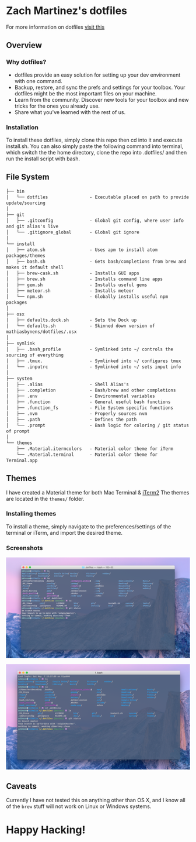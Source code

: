 # Zach Martinez's dotfiles

For more information on dotfiles [visit this](http://dotfiles.github.io/)

## Overview

### Why dotfiles?
* dotfiles provide an easy solution for setting up your dev environment with one command.
* Backup, restore, and sync the prefs and settings for your toolbox. Your dotfiles might be the most important files on your machine.
* Learn from the community. Discover new tools for your toolbox and new tricks for the ones you already use.
* Share what you've learned with the rest of us.


### Installation
To install these dotfiles, simply clone this repo then cd into it and execute install.sh. You can also simply paste the following command into terminal, which switch the the home directory, clone the repo into .dotfiles/ and then run the install script with bash.


## File System

    ├── bin
    │   └── dotfiles                - Executable placed on path to provide update/sourcing
    │
    ├── git
    │   ├── .gitconfig              - Global git config, where user info and git alias's live
    │   └── .gitignore_global       - Global git ignore
    │
    └── install
    │   ├── atom.sh                 - Uses apm to install atom packages/themes
    │   ├── bash.sh                 - Gets bash/completions from brew and makes it default shell
    │   ├── brew-cask.sh            - Installs GUI apps
    │   ├── brew.sh                 - Installs command line apps
    │   ├── gem.sh                  - Installs useful gems
    │   ├── meteor.sh               - Installs meteor
    │   └── npm.sh                  - Globally installs useful npm packages
    │
    ├── osx
    │   ├── defaults.dock.sh        - Sets the Dock up
    │   └── defaults.sh             - Skinned down version of mathiasbynens/dotfiles/.osx
    │
    ├── symlink
    │   ├── .bash_profile           - Symlinked into ~/ controls the sourcing of everything
    │   ├── .tmux.                  - Symlinked into ~/ configures tmux
    │   └── .inputrc                - Symlinked into ~/ sets input info
    │
    ├── system
    │   ├── .alias                  - Shell Alias's
    │   ├── .completion             - Bash/brew and other completions
    │   ├── .env                    - Environmental variables
    │   ├── .function               - General useful bash functions
    │   ├── .function_fs            - File System specific functions
    │   ├── .nvm                    - Properly sources nvm
    │   ├── .path                   - Defines the path
    │   └── .prompt                 - Bash logic for coloring / git status of prompt
    │
    └── themes
        ├── .Material.itermcolors   - Material color theme for iTerm
        └── .Material.terminal      - Material color theme for Terminal.app

## Themes
I have created a Material theme for both Mac Terminal & [iTerm2](https://www.iterm2.com/)
The themes are located in the `themes/` folder.

### Installing themes
To install a theme, simply navigate to the preferences/settings of the terminal or iTerm, and import the desired theme.

### Screenshots
![Terminal Theme](https://github.com/bendiuguid/dotfiles/raw/master/docs/imgs/terminalThemeAt2016-05-08.png)

![iTerm Theme](https://github.com/bendiuguid/dotfiles/raw/master/docs/imgs/itermThemeAt2016-05-08.png)

## Caveats
Currently I have not tested this on anything other than OS X, and I know all of the `brew` stuff will not work on Linux or Windows systems.

# Happy Hacking!
